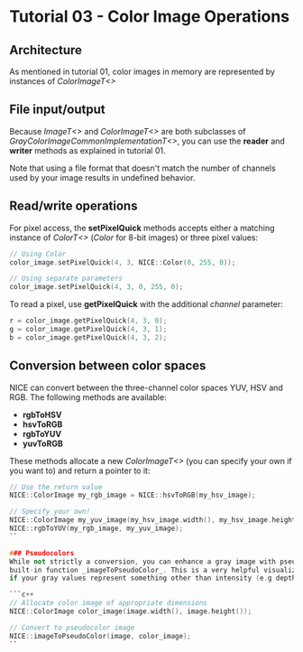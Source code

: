 # Tutorial 03 - Color Image Operations

## Architecture
As mentioned in tutorial 01, color images in memory are represented by instances of
_ColorImageT<>_

## File input/output
Because _ImageT<>_ and _ColorImageT<>_ are both subclasses of 
_GrayColorImageCommonImplementationT<>_, you can use the __reader__ and __writer__ methods
as explained in tutorial 01.

Note that using a file format that doesn't match the number of channels used by your image
results in undefined behavior.

## Read/write operations
For pixel access, the __setPixelQuick__ methods accepts either a matching instance of
_ColorT<>_ (_Color_ for 8-bit images) or three pixel values:

```c++
// Using Color
color_image.setPixelQuick(4, 3, NICE::Color(0, 255, 0));

// Using separate parameters
color_image.setPixelQuick(4, 3, 0, 255, 0);
```

To read a pixel, use __getPixelQuick__ with the additional _channel_ parameter:

```c++
r = color_image.getPixelQuick(4, 3, 0);
g = color_image.getPixelQuick(4, 3, 1);
b = color_image.getPixelQuick(4, 3, 2);
```

## Conversion between color spaces
NICE can convert between the three-channel color spaces YUV, HSV and RGB.
The following methods are available:

- __rgbToHSV__
- __hsvToRGB__
- __rgbToYUV__
- __yuvToRGB__

These methods allocate a new _ColorImageT<>_ (you can specify your own if you want to) and
return a pointer to it:

```c++
// Use the return value
NICE::ColorImage my_rgb_image = NICE::hsvToRGB(my_hsv_image);

// Specify your own!
NICE::ColorImage my_yuv_image(my_hsv_image.width(), my_hsv_image.height());
NICE::rgbToYUV(my_rgb_image, my_yuv_image);
``

### Pseudocolors
While not strictly a conversion, you can enhance a gray image with pseudocolors using the
built-in function _imageToPseudoColor_. This is a very helpful visualization technique
if your gray values represent something other than intensity (e.g depth or temperature):

```c++
// Allocate color image of appropriate dimensions
NICE::ColorImage color_image(image.width(), image.height());

// Convert to pseudocolor image
NICE::imageToPseudoColor(image, color_image);
``